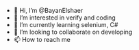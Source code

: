 - 👋 Hi, I’m @BayanElshaer
- 👀 I’m interested in verify and coding
- 🌱 I’m currently learning selenium, C#
- 💞️ I’m looking to collaborate on developing 
- 📫 How to reach me 

<!---
BayanElshaer/BayanElshaer is a ✨ special ✨ repository because its `README.md` (this file) appears on your GitHub profile.
You can click the Preview link to take a look at your changes.
--->

